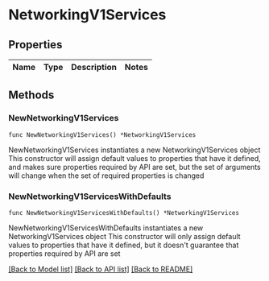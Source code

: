 # NetworkingV1Services

## Properties

Name | Type | Description | Notes
------------ | ------------- | ------------- | -------------

## Methods

### NewNetworkingV1Services

`func NewNetworkingV1Services() *NetworkingV1Services`

NewNetworkingV1Services instantiates a new NetworkingV1Services object
This constructor will assign default values to properties that have it defined,
and makes sure properties required by API are set, but the set of arguments
will change when the set of required properties is changed

### NewNetworkingV1ServicesWithDefaults

`func NewNetworkingV1ServicesWithDefaults() *NetworkingV1Services`

NewNetworkingV1ServicesWithDefaults instantiates a new NetworkingV1Services object
This constructor will only assign default values to properties that have it defined,
but it doesn't guarantee that properties required by API are set


[[Back to Model list]](../README.md#documentation-for-models) [[Back to API list]](../README.md#documentation-for-api-endpoints) [[Back to README]](../README.md)


